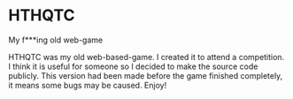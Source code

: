 # HTHQTC
My f***ing old web-game

HTHQTC was my old web-based-game. I created it to attend a competition.
I think it is useful for someone so I decided to make the source code publicly.
This version had been made before the game finished completely, it means some bugs may be caused.
Enjoy!
